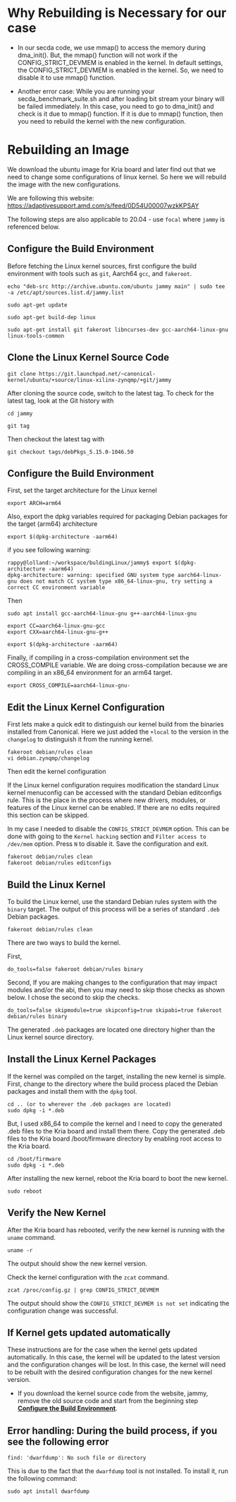 # Why Rebuilding is Necessary for our case

- In our secda code, we use mmap() to access the memory during dma_init(). But, the mmap() function will not work if the CONFIG_STRICT_DEVMEM is enabled in the kernel. In default settings, the CONFIG_STRICT_DEVMEM is enabled in the kernel. So, we need to disable it to use mmap() function.

- Another error case: While you are running your secda_benchmark_suite.sh and after loading bit stream your binary will be failed immediately. In this case, you need to go to dma_init() and check is it due to mmap() function. If it is due to mmap() function, then you need to rebuild the kernel with the new configuration.

# Rebuilding an Image

We download the ubuntu image for Kria board and later find out that we need to change some configurations of linux kernel. So here we will rebuild the image with the new configurations.

We are following this website: <https://adaptivesupport.amd.com/s/feed/0D54U00007wzkKPSAY>

The following steps are also applicable to 20.04 - use ```focal``` where ```jammy``` is referenced below.

## Configure the Build Environment

Before fetching the Linux kernel sources, first configure the build environment with tools such as ```git```, Aarch64 ```gcc```, and ```fakeroot```.

```
echo "deb-src http://archive.ubuntu.com/ubuntu jammy main" | sudo tee -a /etc/apt/sources.list.d/jammy.list

sudo apt-get update

sudo apt-get build-dep linux

sudo apt-get install git fakeroot libncurses-dev gcc-aarch64-linux-gnu linux-tools-common
```

## Clone the Linux Kernel Source Code

```
git clone https://git.launchpad.net/~canonical-kernel/ubuntu/+source/linux-xilinx-zynqmp/+git/jammy
```

After cloning the source code, switch to the latest tag.  To check for the latest tag, look at the Git history with

```
cd jammy

git tag
```

Then checkout the latest tag with

```
git checkout tags/debPkgs_5.15.0-1046.50
```

## Configure the Build Environment

First, set the target architecture for the Linux kernel

```
export ARCH=arm64
```

Also, export the dpkg variables required for packaging Debian packages for the target (arm64) architecture

```
export $(dpkg-architecture -aarm64)
```

 if you see following warning:

```
rappy@lolland:~/workspace/buldingLinux/jammy$ export $(dpkg-architecture -aarm64)
dpkg-architecture: warning: specified GNU system type aarch64-linux-gnu does not match CC system type x86_64-linux-gnu, try setting a correct CC environment variable
```

Then

```
sudo apt install gcc-aarch64-linux-gnu g++-aarch64-linux-gnu

export CC=aarch64-linux-gnu-gcc
export CXX=aarch64-linux-gnu-g++

export $(dpkg-architecture -aarm64)
```

Finally, if compiling in a cross-compilation environment set the CROSS_COMPILE variable. We are doing cross-compilation because we are compiling in an x86_64 environment for an arm64 target.

```
export CROSS_COMPILE=aarch64-linux-gnu-
```

## Edit the Linux Kernel Configuration

First lets make a quick edit to distinguish our kernel build from the binaries installed from Canonical.  Here we just added the ```+local``` to the version in the ```changelog``` to distinguish it from the running kernel.

```
fakeroot debian/rules clean
vi debian.zynqmp/changelog
```

Then edit the kernel configuration

If the Linux kernel configuration requires modification the standard Linux kernel menuconfig can be accessed with the standard Debian editconfigs rule.  This is the place in the process where new drivers, modules, or features of the Linux kernel can be enabled. If there are no edits required this section can be skipped.

In my case I needed to disable the ```CONFIG_STRICT_DEVMEM``` option.  This can be done with going to the ```Kernel hacking``` section and ```Filter access to /dev/mem``` option. Press ```N``` to disable it. Save the configuration and exit.

```
fakeroot debian/rules clean
fakeroot debian/rules editconfigs
```

## Build the Linux Kernel

To build the Linux kernel, use the standard Debian rules system with the ```binary``` target.  The output of this process will be a series of standard ```.deb``` Debian packages.

```
fakeroot debian/rules clean
```

There are two ways to build the kernel.

First,

```
do_tools=false fakeroot debian/rules binary
```

Second, If you are making changes to the configuration that may impact modules and/or the abi, then you may need to skip those checks as shown below. I chose the second to skip the checks.

```
do_tools=false skipmodule=true skipconfig=true skipabi=true fakeroot debian/rules binary
```

The generated ```.deb``` packages are located one directory higher than the Linux kernel source directory.

## Install the Linux Kernel Packages

If the kernel was compiled on the target, installing the new kernel is simple.  First, change to the directory where the build process placed the Debian packages and install them with the ```dpkg``` tool.

```
cd .. (or to wherever the .deb packages are located)
sudo dpkg -i *.deb
```

But, I used x86_64 to compile the kernel and I need to copy the generated .deb files to the Kria board and install them there. Copy the generated .deb files to the Kria board /boot/firmware directory by enabling root access to the Kria board.

```
cd /boot/firmware
sudo dpkg -i *.deb
```

After installing the new kernel, reboot the Kria board to boot the new kernel.

```
sudo reboot
```

## Verify the New Kernel

After the Kria board has rebooted, verify the new kernel is running with the ```uname``` command.

```
uname -r
```

The output should show the new kernel version.

Check the kernel configuration with the ```zcat``` command.

```
zcat /proc/config.gz | grep CONFIG_STRICT_DEVMEM
```

The output should show the ```CONFIG_STRICT_DEVMEM is not set``` indicating the configuration change was successful.

## If Kernel gets updated automatically

These instructions are for the case when the kernel gets updated automatically.  In this case, the kernel will be updated to the latest version and the configuration changes will be lost.  In this case, the kernel will need to be rebuilt with the desired configuration changes for the new kernel version.

- If you download the kernel source code from the website, jammy, remove the old source code and start from the beginning step [**Configure the Build Environment**](#configure-the-build-environment).

## Error handling: During the build process, if you see the following error

```
find: 'dwarfdump': No such file or directory
```

This is due to the fact that the ```dwarfdump``` tool is not installed.  To install it, run the following command:

```
sudo apt install dwarfdump
```
